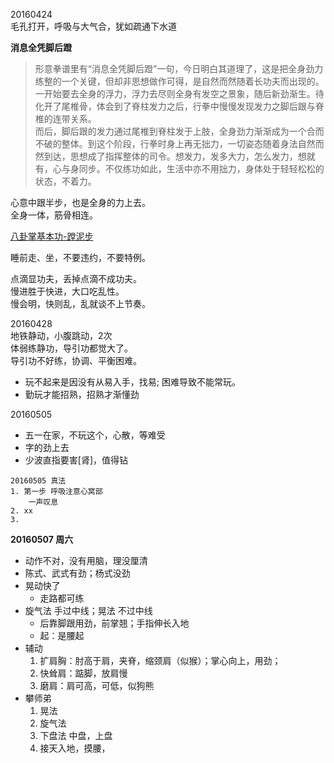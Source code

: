 20160424</br>
毛孔打开，呼吸与大气合，犹如疏通下水道

**消息全凭脚后蹬**
>形意拳谱里有“消息全凭脚后蹬”一句，今日明白其道理了，这是把全身劲力练整的一个关键，但却非思想做作可得，是自然而然随着长功夫而出现的。一开始要去全身的浮力，浮力去尽则全身有发空之景象，随后新劲渐生。待化开了尾椎骨，体会到了脊柱发力之后，行拳中慢慢发现发力之脚后跟与脊椎的连带关系。</br>
>而后，脚后跟的发力通过尾椎到脊柱发于上肢，全身劲力渐渐成为一个合而不破的整体。到这个阶段，行拳时身上再无拙力，一切姿态随着身法自然而然到达，思想成了指挥整体的司令。想发力，发多大力，怎么发力，想就有，心与身同步。不仅练功如此，生活中亦不用拙力，身体处于轻轻松松的状态，不着力。

心意中跟半步，也是全身的力上去。</br>
全身一体，筋骨相连。</br>

[八卦掌基本功-蹚泥步](http://blog.sina.com.cn/s/blog_4b0df1270100rzip.html)

睡前走、坐，不要违约，不要特例。</br>

点滴显功夫，丢掉点滴不成功夫。</br>
慢进胜于快进，大口吃乱性。</br>
慢会明，快则乱，乱就谈不上节奏。</br>

20160428</br>
地铁静动，小腹跳动，2次</br>
体弱练静功，导引功都觉大了。</br>
导引功不好练，协调、平衡困难。</br>

* 玩不起来是因没有从易入手，找易; 困难导致不能常玩。
* 勤玩才能招熟，招熟才渐懂劲

20160505
* 五一在家，不玩这个，心散，等难受
* 字的劲上去
* 少波直指要害[肾]，值得钻

```
20160505 真法
1. 第一步 呼吸注意心窝部
    一声叹息
2. xx
3.
```

**20160507 周六**
* 动作不对，没有用脑，理没厘清
* 陈式、武式有劲；杨式没劲
* 晃动快了
    * 走路都可练
* 旋气法 手过中线；晃法 不过中线
    * 后靠脚跟用劲，前掌翘；手指伸长入地
    * 起：是腰起
* 辅动
    1. 扩肩胸：肘高于肩，夹脊，缩颈肩（似猴）；掌心向上，用劲；
    2. 快耸肩：踮脚，放肩慢
    3. 磨肩：肩可高，可低，似狗熊
* 攀师弟
    1. 晃法
    2. 旋气法
    3. 下盘法 中盘，上盘
    4. 接天入地，摸腰，


